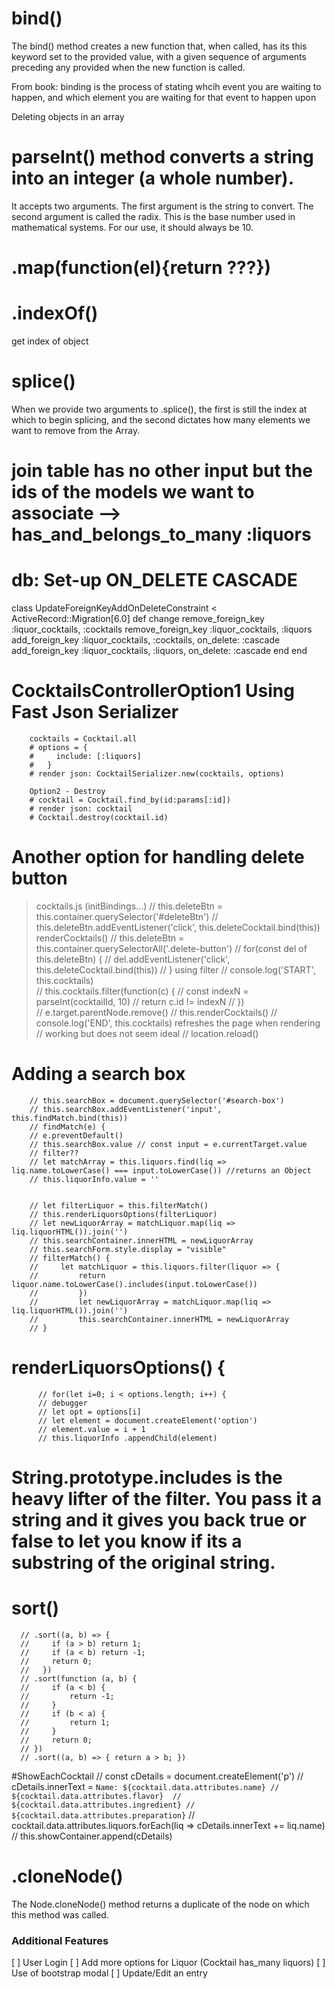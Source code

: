# bind()
The bind() method creates a new function that, when called, has its this keyword set to the provided value, with a given sequence of arguments preceding any provided when the new function is called.

From book: binding is the process of stating whcih event you are waiting to happen, and which element you are waiting for that event to happen upon

Deleting objects in an array
# parseInt() method converts a string into an integer (a whole number).
It accepts two arguments. The first argument is the string to convert. The second argument is called the radix. This is the base number used in mathematical systems. For our use, it should always be 10.
# .map(function(el){return ???})
# .indexOf() 
get index of object
# splice()
When we provide two arguments to .splice(), the first is still the index at which to begin splicing, and the second dictates how many elements we want to remove from the Array.

# join table has no other input but the ids of the models we want to associate --> has_and_belongs_to_many :liquors

# db: Set-up ON_DELETE CASCADE
 class UpdateForeignKeyAddOnDeleteConstraint < ActiveRecord::Migration[6.0]
   def change
     remove_foreign_key :liquor_cocktails, :cocktails
     remove_foreign_key :liquor_cocktails, :liquors 
     add_foreign_key :liquor_cocktails, :cocktails, on_delete: :cascade
     add_foreign_key :liquor_cocktails, :liquors, on_delete: :cascade
   end
 end

# CocktailsControllerOption1 Using Fast Json Serializer
        cocktails = Cocktail.all
        # options = {
        #     include: [:liquors]
        #   }
        # render json: CocktailSerializer.new(cocktails, options)

        Option2 - Destroy
        # cocktail = Cocktail.find_by(id:params[:id])
        # render json: cocktail
        # Cocktail.destroy(cocktail.id)

# Another option for handling delete button
> cocktails.js (initBindings...)
        // this.deleteBtn = this.container.querySelector('#deleteBtn')
        // this.deleteBtn.addEventListener('click', this.deleteCocktail.bind(this))
> renderCocktails()
        // this.deleteBtn = this.container.querySelectorAll('.delete-button')
        // for(const del of this.deleteBtn) {
        //     del.addEventListener('click', this.deleteCocktail.bind(this))
        // }
>using filter
        // console.log('START', this.cocktails)   
        // this.cocktails.filter(function(c) {
        //     const indexN = parseInt(cocktailId, 10)
        //     return c.id != indexN
        // })      
        // e.target.parentNode.remove()
        // this.renderCocktails()
        // console.log('END', this.cocktails)
>refreshes the page when rendering
        // working but does not seem ideal
        // location.reload()

# Adding a search box
        // this.searchBox = document.querySelector('#search-box')
        // this.searchBox.addEventListener('input', this.findMatch.bind(this))
        // findMatch(e) {
        // e.preventDefault()
        // this.searchBox.value // const input = e.currentTarget.value
        // filter??
        // let matchArray = this.liquors.find(liq => liq.name.toLowerCase() === input.toLowerCase()) //returns an Object
        // this.liquorInfo.value = ''


        // let filterLiquor = this.filterMatch()
        // this.renderLiquorsOptions(filterLiquor)
        // let newLiquorArray = matchLiquor.map(liq => liq.liquorHTML()).join('')
        // this.searchContainer.innerHTML = newLiquorArray
        // this.searchForm.style.display = "visible"
        // filterMatch() {
        //     let matchLiquor = this.liquors.filter(liquor => { 
        //         return liquor.name.toLowerCase().includes(input.toLowerCase()) 
        //         }) 
        //         let newLiquorArray = matchLiquor.map(liq => liq.liquorHTML()).join('')
        //         this.searchContainer.innerHTML = newLiquorArray
        // }

# renderLiquorsOptions() { 
          // for(let i=0; i < options.length; i++) {
          // debugger
          // let opt = options[i]
          // let element = document.createElement('option')
          // element.value = i + 1
          // this.liquorInfo .appendChild(element)

  # String.prototype.includes is the heavy lifter of the filter. You pass it a string and it gives you back true or false to let you know if its a substring of the original string.

# sort()
      // .sort((a, b) => {
      //     if (a > b) return 1;
      //     if (a < b) return -1;
      //     return 0;
      //   })
      // .sort(function (a, b) {
      //     if (a < b) {
      //         return -1;
      //     }
      //     if (b < a) {
      //         return 1;
      //     }
      //     return 0;
      // })
      // .sort((a, b) => { return a > b; })

#ShowEachCocktail
    //  const cDetails = document.createElement('p')
    //  cDetails.innerText = `Name: ${cocktail.data.attributes.name}
    //  ${cocktail.data.attributes.flavor} 
    //  ${cocktail.data.attributes.ingredient}
    //  ${cocktail.data.attributes.preparation}` 
    //  cocktail.data.attributes.liquors.forEach(liq => cDetails.innerText += liq.name) 
    // this.showContainer.append(cDetails)

# .cloneNode()
The Node.cloneNode() method returns a duplicate of the node on which this method was called.

### Additional Features
[ ] User Login
[ ] Add more options for Liquor (Cocktail has_many liquors)
[ ] Use of bootstrap modal
[ ] Update/Edit an entry
